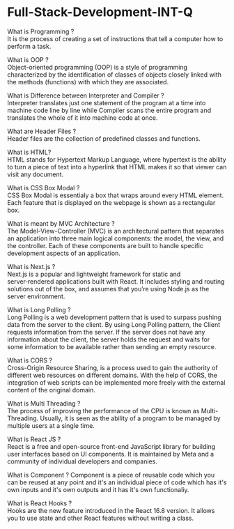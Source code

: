 # Full-Stack-Development-INT-Q

What is Programming ? <br>
It is the process of creating a set of instructions that tell a computer how to perform a task.

What is OOP ?<br>
Object-oriented programming (OOP) is a style of programming characterized by the identification of classes of objects closely linked with the methods (functions) with which they are associated.

What is Difference between Interpreter and Compiler ?<br>
Interpreter translates just one statement of the program at a time into machine code line by line while Compiler scans the entire program and translates the whole of it into machine code at once.

What are Header Files ? <br>
Header files are the collection of predefined classes and functions.

What is HTML?<br>
HTML stands for Hypertext Markup Language, where hypertext is the ability to turn a piece of text into a hyperlink that HTML makes it so that viewer can visit any document.

What is CSS Box Modal ? <br>
CSS Box Modal is essentialy a box that wraps around every HTML element. Each feature that is displayed on the webpage is shown as a rectangular box. 


What is meant by MVC Architecture ? <br>
The Model-View-Controller (MVC) is an architectural pattern that separates an application into three main logical components: the model, the view, and the controller. Each of these components are built to handle specific development aspects of an application.

What is Next.js ?<br>
Next.js is a popular and lightweight framework for static and server‑rendered applications built with React. It includes styling and routing solutions out of the box, and assumes that you’re using Node.js as the server environment.

What is Long Polling ? <br>
Long Polling is a web development pattern that is used to surpass pushing data from the server to the client. By using Long Polling pattern, the Client requests information from the server. If the server does not have any information about the client, the server holds the request and waits for some information to be available rather than sending an empty resource.


What is CORS ? <br>
Cross-Origin Resource Sharing, is a process used to gain the authority of different web resources on different domains. With the help of CORS, the integration of web scripts can be implemented more freely with the external content of the original domain.

What is Multi Threading ? <br>
The process of improving the performance of the CPU is known as Multi-Threading. Usually, it is seen as the ability of a program to be managed by multiple users at a single time.

What is React JS ?<br>
React is a free and open-source front-end JavaScript library for building user interfaces based on UI components. It is maintained by Meta and a community of individual developers and companies. 

What is Component ?
Component is a piece of reusable code which you can be reused at any point and it's an individual piece of code which has it's own inputs and it's own outputs and it has it's own functionaliy.

What is React Hooks ? <br>
Hooks are the new feature introduced in the React 16.8 version. It allows you to use state and other React features without writing a class.
